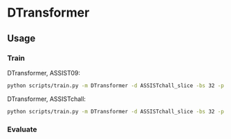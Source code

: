 # DTransformer

## Usage

### Train

DTransformer, ASSIST09:

```bash
python scripts/train.py -m DTransformer -d ASSISTchall_slice -bs 32 -p -cl [-o output/DTransformer_ASSISTchall_slice] [--device cuda]
```

DTransformer, ASSISTchall:

```bash
python scripts/train.py -m DTransformer -d ASSISTchall_slice -bs 32 -p -cl -o [output/DTransformer_ASSISTchall_slice] [--device cuda]
```

### Evaluate
